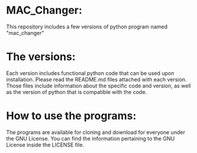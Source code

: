 # MAC_Changer:
This repository includes a few versions of python program named "mac_changer"

# The versions:
Each version includes functional python code that can be used upon installation.
Please read the README.md files attached with each version. Those files include information about the specific code and version, as well as the version of python that is compatible with the code.

# How to use the programs:
The programs are available for cloning and download for everyone under the GNU License. You can find the information pertaining to the GNU License inside the LICENSE file.

